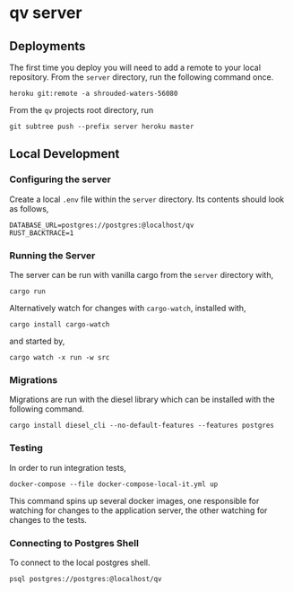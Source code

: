 # qv server

## Deployments

The first time you deploy you will need to add a remote to your local repository.  From the `server` directory, run the following command once.

```
heroku git:remote -a shrouded-waters-56080
```

From the `qv` projects root directory, run

```
git subtree push --prefix server heroku master
```

## Local Development

### Configuring the server

Create a local `.env` file within the `server` directory. Its contents should look as follows,

```
DATABASE_URL=postgres://postgres:@localhost/qv
RUST_BACKTRACE=1
```

### Running the Server

The server can be run with vanilla cargo from the `server` directory with,

```
cargo run
```

Alternatively watch for changes with `cargo-watch`, installed with,

```
cargo install cargo-watch
```

and started by,

```
cargo watch -x run -w src
```

### Migrations

Migrations are run with the diesel library which can be installed with the following command.

```
cargo install diesel_cli --no-default-features --features postgres
```

### Testing

In order to run integration tests,

```
docker-compose --file docker-compose-local-it.yml up
```

This command spins up several docker images, one responsible for watching for changes to the application server, the other watching for changes to the tests.

### Connecting to Postgres Shell

To connect to the local postgres shell.

```
psql postgres://postgres:@localhost/qv
```